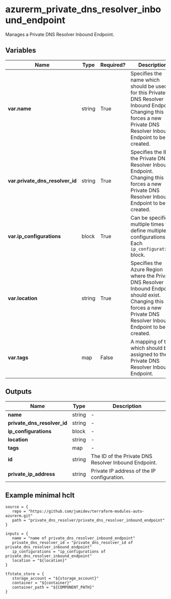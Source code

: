 # azurerm_private_dns_resolver_inbound_endpoint

Manages a Private DNS Resolver Inbound Endpoint.

## Variables

| Name | Type | Required? |  Description |
| ---- | ---- | --------- |  ----------- |
| **var.name** | string | True | Specifies the name which should be used for this Private DNS Resolver Inbound Endpoint. Changing this forces a new Private DNS Resolver Inbound Endpoint to be created. | 
| **var.private_dns_resolver_id** | string | True | Specifies the ID of the Private DNS Resolver Inbound Endpoint. Changing this forces a new Private DNS Resolver Inbound Endpoint to be created. | 
| **var.ip_configurations** | block | True | Can be specified multiple times to define multiple IP configurations. Each `ip_configurations` block. | 
| **var.location** | string | True | Specifies the Azure Region where the Private DNS Resolver Inbound Endpoint should exist. Changing this forces a new Private DNS Resolver Inbound Endpoint to be created. | 
| **var.tags** | map | False | A mapping of tags which should be assigned to the Private DNS Resolver Inbound Endpoint. | 



## Outputs

| Name | Type | Description |
| ---- | ---- | --------- | 
| **name** | string  | - | 
| **private_dns_resolver_id** | string  | - | 
| **ip_configurations** | block  | - | 
| **location** | string  | - | 
| **tags** | map  | - | 
| **id** | string  | The ID of the Private DNS Resolver Inbound Endpoint. | 
| **private_ip_address** | string  | Private IP address of the IP configuration. | 

## Example minimal hclt

```hcl
source = {
   repo = "https://github.com/jumidev/terraform-modules-auto-azurerm.git" 
   path = "private_dns_resolver/private_dns_resolver_inbound_endpoint" 
}

inputs = {
   name = "name of private_dns_resolver_inbound_endpoint" 
   private_dns_resolver_id = "private_dns_resolver_id of private_dns_resolver_inbound_endpoint" 
   ip_configurations = "ip_configurations of private_dns_resolver_inbound_endpoint" 
   location = "${location}" 
}

tfstate_store = {
   storage_account = "${storage_account}" 
   container = "${container}" 
   container_path = "${COMPONENT_PATH}" 
}


```